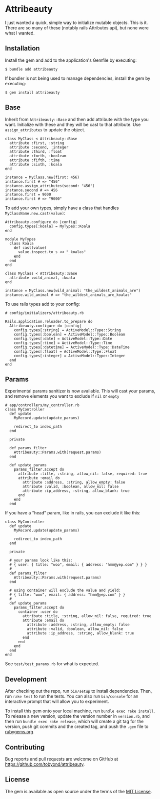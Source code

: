 # Attribeauty

I just wanted a quick, simple way to initialize mutable objects. This is it.
There are so many of these (notably rails Attributes api), but none were what I wanted.

## Installation

Install the gem and add to the application's Gemfile by executing:

    $ bundle add attribeauty

If bundler is not being used to manage dependencies, install the gem by executing:

    $ gem install attribeauty

## Base

Inherit from `Attribeauty::Base` and then add attribute with the type you want.
Initialize with these and they will be cast to that attribute.
Use `assign_attributes` to update the object.


```
class MyClass < Attribeauty::Base
  attribute :first, :string
  attribute :second, :integer
  attribute :third, :float
  attribute :forth, :boolean
  attribute :fifth, :time
  attribute :sixth, :koala
end

instance = MyClass.new(first: 456)
instance.first # => "456"
instance.assign_attributes(second: "456")
instance.second # => 456
instance.first = 9000
instance.first # => "9000"
```

To add your own types, simply have a class that handles `MyClassName.new.cast(value)`:

```
Attribeauty.configure do |config|
  config.types[:koala] = MyTypes::Koala
end

module MyTypes
  class Koala
    def cast(value)
      value.inspect.to_s << "_koalas"
    end
  end
end

class MyClass < Attribeauty::Base
  attribute :wild_animal, :koala
end

instance = MyClass.new(wild_animal: "the_wildest_animals_are")
instance.wild_animal # => "the_wildest_animals_are_koalas"

```

To use rails types add to your config:
```
# config/initializers/attribeauty.rb

Rails.application.reloader.to_prepare do
  Attribeauty.configure do |config|
    config.types[:string] = ActiveModel::Type::String
    config.types[:boolean] = ActiveModel::Type::Boolean
    config.types[:date] = ActiveModel::Type::Date
    config.types[:time] = ActiveModel::Type::Time
    config.types[:datetime] = ActiveModel::Type::DateTime
    config.types[:float] = ActiveModel::Type::Float
    config.types[:integer] = ActiveModel::Type::Integer
  end
end

```

## Params

Experimental params sanitizer is now available. This will cast your params, and remove elements you want to exclude if `nil` or `empty`

```
# app/controllers/my_controller.rb
class MyController
  def update
    MyRecord.update(update_params)
   
    redirect_to index_path
  end

  private

  def params_filter
    Attribeauty::Params.with(request.params)
  end

  def update_params
    params_filter.accept do
      attribute :title, :string, allow_nil: false, required: true
      attribute :email do
        attribute :address, :string, allow_empty: false
        attribute :valid, :boolean, allow_nil: false
        attribute :ip_address, :string, allow_blank: true
      end
    end
  end
```

If you have a "head" param, like in rails, you can exclude it like this:

```
class MyController
  def update
    MyRecord.update(update_params)
   
    redirect_to index_path
  end

  private

  # your params look like this:
  # { user: { title: "woo", email: { address: "hmm@yep.com" } } }
  #
  def params_filter
    Attribeauty::Params.with(request.params)
  end

  # using container will exclude the value and yield:
  # { title: "woo", email: { address: "hmm@yep.com" } } 
  #
  def update_params
    params_filter.accept do
      container :user do
        attribute :title, :string, allow_nil: false, required: true
        attribute :email do
          attribute :address, :string, allow_empty: false
          attribute :valid, :boolean, allow_nil: false
          attribute :ip_address, :string, allow_blank: true
        end
      end
    end
  end
end

```

See `test/test_params.rb` for what is expected.


## Development

After checking out the repo, run `bin/setup` to install dependencies. Then, run `rake test` to run the tests. You can also run `bin/console` for an interactive prompt that will allow you to experiment.

To install this gem onto your local machine, run `bundle exec rake install`. To release a new version, update the version number in `version.rb`, and then run `bundle exec rake release`, which will create a git tag for the version, push git commits and the created tag, and push the `.gem` file to [rubygems.org](https://rubygems.org).

## Contributing

Bug reports and pull requests are welcome on GitHub at https://github.com/tobyond/attribeauty.

## License

The gem is available as open source under the terms of the [MIT License](https://opensource.org/licenses/MIT).
